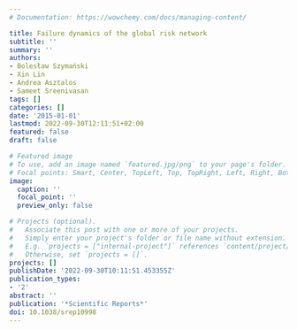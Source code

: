 ```yaml
---
# Documentation: https://wowchemy.com/docs/managing-content/

title: Failure dynamics of the global risk network
subtitle: ''
summary: ''
authors:
- Bolesław Szymański
- Xin Lin
- Andrea Asztalos
- Sameet Sreenivasan
tags: []
categories: []
date: '2015-01-01'
lastmod: 2022-09-30T12:11:51+02:00
featured: false
draft: false

# Featured image
# To use, add an image named `featured.jpg/png` to your page's folder.
# Focal points: Smart, Center, TopLeft, Top, TopRight, Left, Right, BottomLeft, Bottom, BottomRight.
image:
  caption: ''
  focal_point: ''
  preview_only: false

# Projects (optional).
#   Associate this post with one or more of your projects.
#   Simply enter your project's folder or file name without extension.
#   E.g. `projects = ["internal-project"]` references `content/project/deep-learning/index.md`.
#   Otherwise, set `projects = []`.
projects: []
publishDate: '2022-09-30T10:11:51.453355Z'
publication_types:
- '2'
abstract: ''
publication: '*Scientific Reports*'
doi: 10.1038/srep10998
---
```

